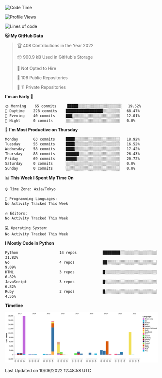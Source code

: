 <!--START_SECTION:waka-->
![Code Time](http://img.shields.io/badge/Code%20Time-3%2C838%20hrs%2059%20mins-blue)

![Profile Views](http://img.shields.io/badge/Profile%20Views-0-blue)

![Lines of code](https://img.shields.io/badge/From%20Hello%20World%20I%27ve%20Written-70%20Thousand%20lines%20of%20code-blue)

**🐱 My GitHub Data** 

> 🏆 408 Contributions in the Year 2022
 > 
> 📦 900.9 kB Used in GitHub's Storage 
 > 
> 🚫 Not Opted to Hire
 > 
> 📜 106 Public Repositories 
 > 
> 🔑 11 Private Repositories  
 > 
**I'm an Early 🐤** 

```text
🌞 Morning    65 commits     █████░░░░░░░░░░░░░░░░░░░░   19.52% 
🌆 Daytime    228 commits    █████████████████░░░░░░░░   68.47% 
🌃 Evening    40 commits     ███░░░░░░░░░░░░░░░░░░░░░░   12.01% 
🌙 Night      0 commits      ░░░░░░░░░░░░░░░░░░░░░░░░░   0.0%

```
📅 **I'm Most Productive on Thursday** 

```text
Monday       63 commits     ████░░░░░░░░░░░░░░░░░░░░░   18.92% 
Tuesday      55 commits     ████░░░░░░░░░░░░░░░░░░░░░   16.52% 
Wednesday    58 commits     ████░░░░░░░░░░░░░░░░░░░░░   17.42% 
Thursday     88 commits     ██████░░░░░░░░░░░░░░░░░░░   26.43% 
Friday       69 commits     █████░░░░░░░░░░░░░░░░░░░░   20.72% 
Saturday     0 commits      ░░░░░░░░░░░░░░░░░░░░░░░░░   0.0% 
Sunday       0 commits      ░░░░░░░░░░░░░░░░░░░░░░░░░   0.0%

```


📊 **This Week I Spent My Time On** 

```text
⌚︎ Time Zone: Asia/Tokyo

💬 Programming Languages: 
No Activity Tracked This Week

🔥 Editors: 
No Activity Tracked This Week

💻 Operating System: 
No Activity Tracked This Week

```

**I Mostly Code in Python** 

```text
Python                   14 repos            ████████░░░░░░░░░░░░░░░░░   31.82% 
Go                       4 repos             ██░░░░░░░░░░░░░░░░░░░░░░░   9.09% 
HTML                     3 repos             █░░░░░░░░░░░░░░░░░░░░░░░░   6.82% 
JavaScript               3 repos             █░░░░░░░░░░░░░░░░░░░░░░░░   6.82% 
Ruby                     2 repos             █░░░░░░░░░░░░░░░░░░░░░░░░   4.55%

```


**Timeline**

![Chart not found](https://raw.githubusercontent.com/takuan-osho/takuan-osho/master/charts/bar_graph.png) 


 Last Updated on 10/06/2022 12:48:58 UTC
<!--END_SECTION:waka-->

